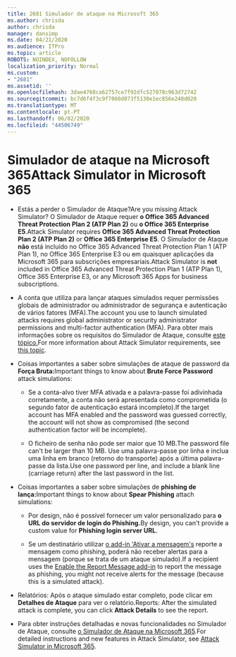 ```yaml
---
title: 2681 Simulador de ataque na Microsoft 365
ms.author: chrisda
author: chrisda
manager: dansimp
ms.date: 04/21/2020
ms.audience: ITPro
ms.topic: article
ROBOTS: NOINDEX, NOFOLLOW
localization_priority: Normal
ms.custom:
- "2681"
ms.assetid: ''
ms.openlocfilehash: 3dae4768ca62757ce7f92dfc527078c963d72742
ms.sourcegitcommit: bc7d6f4f3c9f7060d073f5130e1ec856e248d020
ms.translationtype: MT
ms.contentlocale: pt-PT
ms.lasthandoff: 06/02/2020
ms.locfileid: "44506749"
---
```

# <a name="attack-simulator-in-microsoft-365"></a><span data-ttu-id="fd496-102">Simulador de ataque na Microsoft 365</span><span class="sxs-lookup"><span data-stu-id="fd496-102">Attack Simulator in Microsoft 365</span></span>

- <span data-ttu-id="fd496-103">Estás a perder o Simulador de Ataque?</span><span class="sxs-lookup"><span data-stu-id="fd496-103">Are you missing Attack Simulator?</span></span> <span data-ttu-id="fd496-104">O Simulador de Ataque requer **o Office 365 Advanced Threat Protection Plan 2 (ATP Plan 2)** ou **o Office 365 Enterprise E5**.</span><span class="sxs-lookup"><span data-stu-id="fd496-104">Attack Simulator requires **Office 365 Advanced Threat Protection Plan 2 (ATP Plan 2)** or **Office 365 Enterprise E5**.</span></span> <span data-ttu-id="fd496-105">O Simulador de Ataque **não** está incluído no Office 365 Advanced Threat Protection Plan 1 (ATP Plan 1), no Office 365 Enterprise E3 ou em quaisquer aplicações da Microsoft 365 para subscrições empresariais.</span><span class="sxs-lookup"><span data-stu-id="fd496-105">Attack Simulator is **not** included in Office 365 Advanced Threat Protection Plan 1 (ATP Plan 1), Office 365 Enterprise E3, or any Microsoft 365 Apps for business subscriptions.</span></span>

- <span data-ttu-id="fd496-106">A conta que utiliza para lançar ataques simulados requer permissões globais de administrador ou administrador de segurança e autenticação de vários fatores (MFA).</span><span class="sxs-lookup"><span data-stu-id="fd496-106">The account you use to launch simulated attacks requires global administrator or security administrator permissions and multi-factor authentication (MFA).</span></span> <span data-ttu-id="fd496-107">Para obter mais informações sobre os requisitos do Simulador de Ataque, consulte [este tópico.](https://docs.microsoft.com/microsoft-365/security/office-365-security/attack-simulator)</span><span class="sxs-lookup"><span data-stu-id="fd496-107">For more information about Attack Simulator requirements, see [this topic](https://docs.microsoft.com/microsoft-365/security/office-365-security/attack-simulator).</span></span>

- <span data-ttu-id="fd496-108">Coisas importantes a saber sobre simulações de ataque de password da **Força Bruta:**</span><span class="sxs-lookup"><span data-stu-id="fd496-108">Important things to know about **Brute Force Password** attack simulations:</span></span>

  - <span data-ttu-id="fd496-109">Se a conta-alvo tiver MFA ativada e a palavra-passe foi adivinhada corretamente, a conta não será apresentada como comprometida (o segundo fator de autenticação estará incompleto).</span><span class="sxs-lookup"><span data-stu-id="fd496-109">If the target account has MFA enabled and the password was guessed correctly, the account will not show as compromised (the second authentication factor will be incomplete).</span></span>

  - <span data-ttu-id="fd496-110">O ficheiro de senha não pode ser maior que 10 MB.</span><span class="sxs-lookup"><span data-stu-id="fd496-110">The password file can't be larger than 10 MB.</span></span> <span data-ttu-id="fd496-111">Use uma palavra-passe por linha e inclua uma linha em branco (retorno do transporte) após a última palavra-passe da lista.</span><span class="sxs-lookup"><span data-stu-id="fd496-111">Use one password per line, and include a blank line (carriage return) after the last password in the list.</span></span>

- <span data-ttu-id="fd496-112">Coisas importantes a saber sobre simulações de **phishing de lança:**</span><span class="sxs-lookup"><span data-stu-id="fd496-112">Important things to know about **Spear Phishing** attach simulations:</span></span>

  - <span data-ttu-id="fd496-113">Por design, não é possível fornecer um valor personalizado para **o URL do servidor de login do Phishing.**</span><span class="sxs-lookup"><span data-stu-id="fd496-113">By design, you can't provide a custom value for **Phishing login server URL**.</span></span>

  - <span data-ttu-id="fd496-114">Se um destinatário utilizar [o add-in 'Ativar a mensagem's](https://docs.microsoft.com/microsoft-365/security/office-365-security/enable-the-report-message-add-in) reporte a mensagem como phishing, poderá não receber alertas para a mensagem (porque se trata de um ataque simulado).</span><span class="sxs-lookup"><span data-stu-id="fd496-114">If a recipient uses the [Enable the Report Message add-in](https://docs.microsoft.com/microsoft-365/security/office-365-security/enable-the-report-message-add-in) to report the message as phishing, you might not receive alerts for the message (because this is a simulated attack).</span></span>

- <span data-ttu-id="fd496-115">Relatórios: Após o ataque simulado estar completo, pode clicar em **Detalhes de Ataque** para ver o relatório.</span><span class="sxs-lookup"><span data-stu-id="fd496-115">Reports: After the simulated attack is complete, you can click **Attack Details** to see the report.</span></span>

- <span data-ttu-id="fd496-116">Para obter instruções detalhadas e novas funcionalidades no Simulador de Ataque, consulte [o Simulador de Ataque na Microsoft 365](https://docs.microsoft.com/microsoft-365/security/office-365-security/attack-simulator).</span><span class="sxs-lookup"><span data-stu-id="fd496-116">For detailed instructions and new features in Attack Simulator, see [Attack Simulator in Microsoft 365](https://docs.microsoft.com/microsoft-365/security/office-365-security/attack-simulator).</span></span>
